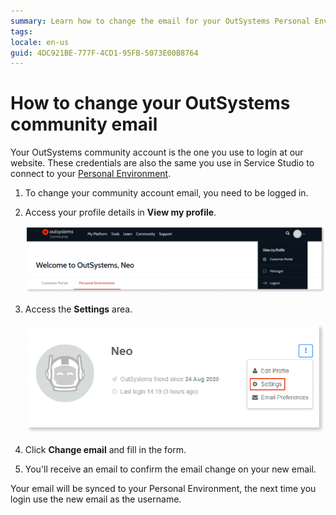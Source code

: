```yaml
---
summary: Learn how to change the email for your OutSystems Personal Environment and community account.
tags:
locale: en-us
guid: 4DC921BE-777F-4CD1-95FB-5073E00B8764
---
```


# How to change your OutSystems community email

Your OutSystems community account is the one you use to login at our website. These credentials are also the same you use in Service Studio to connect to your [Personal Environment](https://www.outsystems.com/Portal/Trial_Portal).

1. To change your community account email, you need to be logged in.
1. Access your profile details in **View my profile**.

    ![Access your OutSystems profile](images/change-community-pw-profile.png)

1. Access the **Settings** area.

    ![Change the settings of your OutSystems account](images/change-community-pw-settings.png)

1. Click **Change email** and fill in the form.
1. You'll receive an email to confirm the email change on your new email. 

Your email will be synced to your Personal Environment, the next time you login use the new email as the username.
